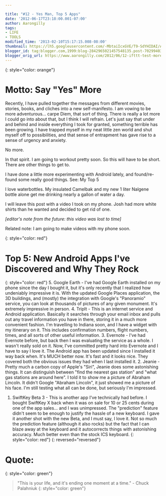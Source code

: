 ```yaml
---

title: "#12 - Yes Man, Top 5 Apps"
date: '2012-06-17T23:18:00.001-07:00'
author: Aarongilly
tags:
- LIFE
- TOOLS
modified_time: '2013-02-10T15:17:15.008-08:00'
thumbnail: https://lh5.googleusercontent.com/-MbtaiIcxGVE/T9-SdYHIDAI/AAAAAAAAEUw/qQ1uA7cHhbI/s1600/VID_20120615_144945.mp4
blogger_id: tag:blogger.com,1999:blog-2842965021457548135.post-7029940366037072682
blogger_orig_url: https://www.aarongilly.com/2012/06/12-ifttt-test-more-soon.html
---
```


{: style="color: orange"}
# Motto: Say "Yes" More

Recently, I have pulled together the messages from different movies, stories, books, and cliches into a new self-manifesto. I am vowing to be more adventurous... carpe Diem, that sort of thing. There is really a lot more I could go into about that, but I think I will refrain. Let's just say that under and behind and inside everything I took for granted, something terrible has been growing. I have trapped myself in my neat little zen world and shut myself off to possibilities, and that sense of entrapment has gave rise to a sense of urgency and anxiety.

No more.

In that spirit. I am going to workout pretty soon. So this will have to be short. There are other things to get to.

I have done a little more experimenting with Android lately, and found/re-found some really good things.
See: My Top 5

I love waterbottles. My insulated Camelbak and my new 1 liter Nalgene bottle alone get me drinking nearly a gallon of water a day.

I will leave this post with a video I took on my phone. Josh had more white shirts than he wanted and decided to get rid of one.

*[editor's note from the future: this video was lost to time]*

Related note: I am going to make videos with my phone soon.

{: style="color: red"}
# Top 5: New Android Apps I've Discovered and Why They Rock
{: style="color: red"}
5. Google Earth - I've had Google Earth installed on my phone since the day I bought it, but it's only recently that I realized how undeniably impressive it is. With the updated Google Places application, the 3D buildings, and (mostly) the integration with Google's "Panoramio" service, you can look at thousands of pictures of any given monument. It's extremely impressive in person.
4. TripIt - This is an internet service and Android application. Basically it searches through your email inbox and pulls out any travel information you have in there, storing it in a much more convenient fashion. I'm travelling to Indiana soon, and I have a widget with my itinerary on it. This includes confirmation numbers, flight numbers, times, and all sorts of other useful information.
3. Evernote - I've had Evernote before, but back then I was evaluating the service as a whole. I wasn't really sold on it. Now, I've committed pretty hard into Evernote and I have to say I love it. The Android app has been updated since I installed it way back when. It's MUCH better now. It's fast and it looks nice. They covered both the obvious issues they had when I last installed it.
2. Jeanie - Pretty much a carbon copy of Apple's "Siri", Jeanie does some astonishing things. It can distinguish between "find the nearest gas station" and "what gas stations are around here". I told it to show me a picture of Abraham Lincoln. It didn't Google "Abraham Lincoln", it just showed me a picture of his face. I'm still testing what all can be done, but seriously I'm impressed.
1. SwiftKey Beta 3 - This is another app I've technically had before. I bought SwiftKey X back when it was on sale for 10 or 25 cents during one of the app sales... and I was unimpressed. The "prediction" feature didn't seem to be enough to justify the hassle of a new keyboard. I gave it another shot with the new Beta, and I must say, I love it. Not so much the prediction feature (although it also rocks) but the fact that I can blaze away at the keyboard and it autocorrects things with astonishing accuracy. Much better even than the stock ICS keyboard. 
{: style="color: red"}
{: reversed="reversed"}

# Quote:
{: style="color: green"}
> "This is your life, and it's ending one moment at a time." - Chuck Palahniuk
{: style="color: green"}